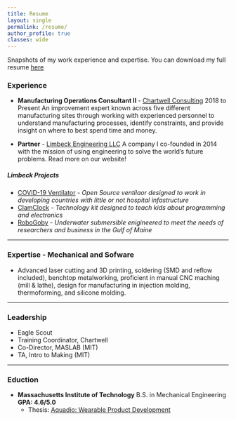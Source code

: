 ```yaml
---
title: Resume
layout: single
permalink: /resume/
author_profile: true
classes: wide
---
```


Snapshots of my work experience and expertise. You can download my full resume [here]({{site.baseurl}}/assets/pdfs/resume_full_2020.pdf)

### Experience
 - **Manufacturing Operations Consultant II** - [Chartwell Consulting](https://www.chartwell-consulting.com) 2018 to Present
An improvement expert known across five different manufacturing sites through working with experienced personnel to understand manufacturing processes, identify constraints, and provide insight on where to best spend time and money. 

- **Partner** - [Limbeck Engineering LLC](http://www.limbeckengineering.com)
A company I co-founded in 2014 with the mission of using engineering to solve the world’s future problems. Read more on our website!

##### Limbeck Projects
- [COVID-19 Ventilator]({{site.baseurl}}/projects/BaxterOSV.md) - *Open Source ventilaor designed to work in developing countries with little or not hospital infastructure*
 - [ClamClock]({{site.baseurl}}/projects/ClamClock.md) - *Technology kit designed to teach kids about programming and electronics*
 - [RoboGoby]({{site.baseurl}}/projects/RoboGoby.md) - *Underwater submersible enigineered to meet the needs of researchers and business in the Gulf of Maine*

---

### Expertise - Mechanical and Sofware
* Advanced laser cutting and 3D printing, soldering (SMD and reflow included), benchtop metalworking, proficient in manual CNC maching (mill & lathe), design for manufacturing in injection molding, thermoforming, and silicone molding.

---

### Leadership
* Eagle Scout
* Training Coordinator, Chartwell
* Co-Director, MASLAB (MIT)
* TA, Intro to Making (MIT)

---

### Eduction
- **Massachusetts Institute of Technology** B.S. in Mechanical Engineering **GPA: 4.6/5.0**
	- Thesis: [Aquadio: Wearable Product Development]({{site.baseurl}}/assets/pdfs/Aquadio_thesis.pdf)
